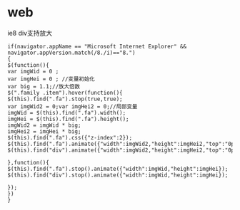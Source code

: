 # web

ie8 div支持放大

    if(navigator.appName == "Microsoft Internet Explorer" && navigator.appVersion.match(/8./i)=="8.") 
    { 
    $(function(){
    var imgWid = 0 ;
    var imgHei = 0 ; //变量初始化
    var big = 1.1;//放大倍数
    $(".family .item").hover(function(){
    $(this).find(".fa").stop(true,true);
    var imgWid2 = 0;var imgHei2 = 0;//局部变量
    imgWid = $(this).find(".fa").width();
    imgHei = $(this).find(".fa").height();
    imgWid2 = imgWid * big;
    imgHei2 = imgHei * big;
    $(this).find(".fa").css({"z-index":2});
    $(this).find(".fa").animate({"width":imgWid2,"height":imgHei2,"top":"0px"});
    $(this).find("div").animate({"width":imgWid2,"height":imgHei2,"top":"0px"});

    },function(){
    $(this).find(".fa").stop().animate({"width":imgWid,"height":imgHei});
    $(this).find("div").stop().animate({"width":imgWid,"height":imgHei});

    });
    })
    }
